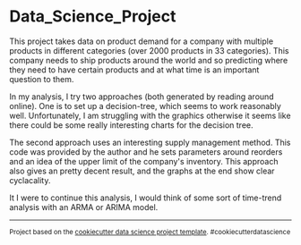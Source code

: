 Data_Science_Project
==============================

This project takes data on product demand for a company with multiple products in different categories (over 2000 products in 33 categories).
This company needs to ship products around the world and so predicting where they need to have certain products and at what time is an
important question to them. 

In my analysis, I try two approaches (both generated by reading around online). One is to set up a decision-tree, which seems to work reasonably well. Unfortunately, I am struggling with the graphics otherwise it seems like there could be some really interesting 
charts for the decision tree. 

The second approach uses an interesting supply management method. This code was provided by the author and he sets parameters around reorders and an idea of the upper limit of the company's inventory. This approach also gives an pretty decent result, and the graphs at the end show clear cyclacality. 

It I were to continue this analysis, I would think of some sort of time-trend analysis with an ARMA or ARIMA model. 


--------

<p><small>Project based on the <a target="_blank" href="https://drivendata.github.io/cookiecutter-data-science/">cookiecutter data science project template</a>. #cookiecutterdatascience</small></p>
